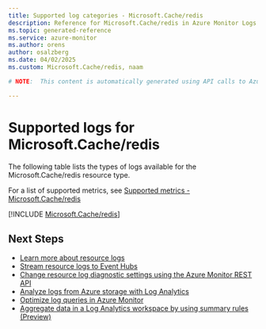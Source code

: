 ```yaml
---
title: Supported log categories - Microsoft.Cache/redis
description: Reference for Microsoft.Cache/redis in Azure Monitor Logs.
ms.topic: generated-reference
ms.service: azure-monitor
ms.author: orens
author: osalzberg
ms.date: 04/02/2025
ms.custom: Microsoft.Cache/redis, naam

# NOTE:  This content is automatically generated using API calls to Azure. Any edits made on these files will be overwritten in the next run of the script. 

---
```





# Supported logs for Microsoft.Cache/redis  
The following table lists the types of logs available for the Microsoft.Cache/redis resource type.
  
  
  
For a list of supported metrics, see [Supported metrics - Microsoft.Cache/redis](../supported-metrics/microsoft-cache-redis-metrics.md)  
  

  
[!INCLUDE [Microsoft.Cache/redis](~/reusable-content/ce-skilling/azure/includes/azure-monitor/reference/logs/microsoft-cache-redis-logs-include.md)]  
  

## Next Steps

* [Learn more about resource logs](/azure/azure-monitor/essentials/platform-logs-overview)
* [Stream resource logs to Event Hubs](/azure/azure-monitor/essentials/resource-logs#send-to-azure-event-hubs)
* [Change resource log diagnostic settings using the Azure Monitor REST API](/rest/api/monitor/diagnosticsettings)
* [Analyze logs from Azure storage with Log Analytics](/azure/azure-monitor/essentials/resource-logs#send-to-log-analytics-workspace)
* [Optimize log queries in Azure Monitor](/azure/azure-monitor/logs/query-optimization)
* [Aggregate data in a Log Analytics workspace by using summary rules (Preview)](/azure/azure-monitor/logs/summary-rules)